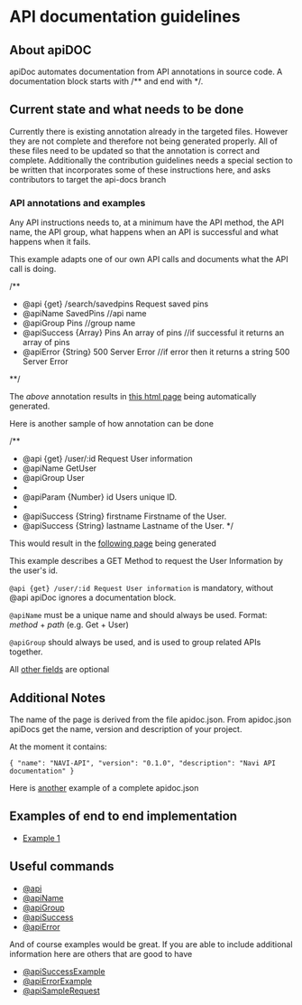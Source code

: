 # API documentation guidelines

## About apiDOC
apiDoc automates documentation from API annotations in source code. A documentation block starts with /** and end with */.  

## Current state and what needs to be done
Currently there is existing annotation already in the targeted files. However they are not complete and therefore not being generated properly. All of these files need to be updated so that the annotation is correct and complete.
Additionally the contribution guidelines needs a special section to be written that incorporates some of these instructions here, and asks contributors to target the api-docs branch


### API annotations and examples 
Any API instructions needs to, at a minimum have the API method, the API name, the API group, what happens when an API is successful and what happens when it fails.

This example adapts one of our own API calls and documents what the API call is doing.
 
 /**
 
 * @api {get} /search/savedpins Request saved pins
 * @apiName SavedPins //api name
 * @apiGroup Pins //group name
 * @apiSuccess {Array} Pins An array of pins //if successful it returns an array of pins
 * @apiError {String} 500 Server Error //if error then it returns a string 500 Server Error
 
 **/

The *above* annotation results in [this html page](sampleapidocsNavi) being automatically generated.



Here is another sample of how annotation can be done

/**
 * @api {get} /user/:id Request User information
 * @apiName GetUser
 * @apiGroup User
 *
 * @apiParam {Number} id Users unique ID.
 *
 * @apiSuccess {String} firstname Firstname of the User.
 * @apiSuccess {String} lastname  Lastname of the User.
 */

This would result in the [following page](http://apidocjs.com/example/) being generated

This example describes a GET Method to request the User Information by the user's id.

`@api {get} /user/:id Request User information` is mandatory, without @api apiDoc ignores a documentation block.

`@apiName` must be a unique name and should always be used.
Format: *method* + *path* (e.g. Get + User)

`@apiGroup` should always be used, and is used to group related APIs together.

All [other fields](http://apidocjs.com/#params) are optional



## Additional Notes
The name of the page is derived from the file apidoc.json. 
From apidoc.json apiDocs get the name, version and description of your project.


At the moment it contains:

`{
  "name": "NAVI-API",
  "version": "0.1.0",
  "description": "Navi API documentation"
}`

Here is [another](http://apidocjs.com/source/example_full/apidoc.json) example of a complete apidoc.json

## Examples of end to end implementation
- [Example 1](https://blog.jscrambler.com/documenting-apis-using-apidoc-js/)

## Useful commands 

- [@api](http://apidocjs.com/#param-api)
- [@apiName](http://apidocjs.com/#param-api-name)
- [@apiGroup](http://apidocjs.com/#param-api-group)
- [@apiSuccess](http://apidocjs.com/#param-api-success)
- [@apiError](http://apidocjs.com/#param-api-error)

And of course examples would be great. If you are able to include additional information here are others that are good to have
- [@apiSuccessExample](http://apidocjs.com/#param-api-success-example)
- [@apiErrorExample](http://apidocjs.com/#param-api-error-example)
- [@apiSampleRequest](http://apidocjs.com/#param-api-sample-request)
